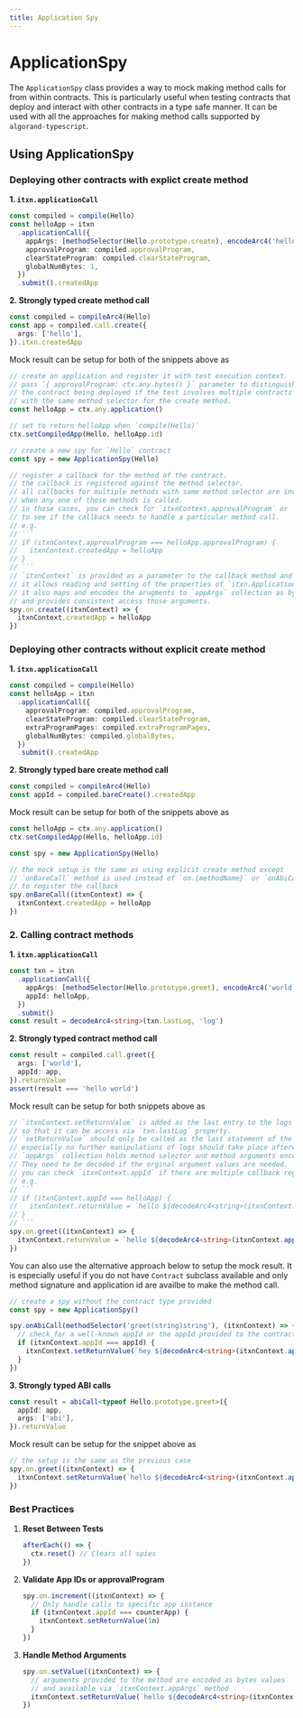 ```yaml
---
title: Application Spy
---
```


# ApplicationSpy

The `ApplicationSpy` class provides a way to mock making method calls for from within contracts. This is particularly useful when testing contracts that deploy and interact with other contracts in a type safe manner. It can be used with all the approaches for making method calls supported by `algorand-typescript`.

## Using ApplicationSpy

### Deploying other contracts with explict create method

**1. `itxn.applicationCall`**

```ts
const compiled = compile(Hello)
const helloApp = itxn
  .applicationCall({
    appArgs: [methodSelector(Hello.prototype.create), encodeArc4('hello')],
    approvalProgram: compiled.approvalProgram,
    clearStateProgram: compiled.clearStateProgram,
    globalNumBytes: 1,
  })
  .submit().createdApp
```

**2. Strongly typed create method call**

```ts
const compiled = compileArc4(Hello)
const app = compiled.call.create({
  args: ['hello'],
}).itxn.createdApp
```

Mock result can be setup for both of the snippets above as

````ts
// create an application and register it with test execution context.
// pass `{ approvalProgram: ctx.any.bytes() }` parameter to distinguish
// the contract being deployed if the test involves multiple contracts
// with the same method selector for the create method.
const helloApp = ctx.any.application()

// set to return helloApp when `compile(Hello)`
ctx.setCompiledApp(Hello, helloApp.id)

// create a new spy for `Hello` contract
const spy = new ApplicationSpy(Hello)

// register a callback for the method of the contract.
// the callback is registered against the method selector.
// all callbacks for multiple methods with same method selector are invoked
// when any one of those methods is called.
// in those cases, you can check for `itxnContext.approvalProgram` or `itxnContext.appId`
// to see if the callback needs to handle a particular method call.
// e.g.
// ```
// if (itxnContext.approvalProgram === helloApp.approvalProgram) {
//   itxnContext.createdApp = helloApp
// }
// ```
// `itxnContext` is provided as a parameter to the callback method and
// it allows reading and setting of the properties of `itxn.ApplicationCallInnerTxn` interface.
// it also maps and encodes the arugments to `appArgs` collection as bytes values,
// and provides consistent access those arguments.
spy.on.create((itxnContext) => {
  itxnContext.createdApp = helloApp
})
````

### Deploying other contracts without explicit create method

**1. `itxn.applicationCall`**

```ts
const compiled = compile(Hello)
const helloApp = itxn
  .applicationCall({
    approvalProgram: compiled.approvalProgram,
    clearStateProgram: compiled.clearStateProgram,
    extraProgramPages: compiled.extraProgramPages,
    globalNumBytes: compiled.globalBytes,
  })
  .submit().createdApp
```

**2. Strongly typed bare create method call**

```ts
const compiled = compileArc4(Hello)
const appId = compiled.bareCreate().createdApp
```

Mock result can be setup for both of the snippets above as

```ts
const helloApp = ctx.any.application()
ctx.setCompiledApp(Hello, helloApp.id)

const spy = new ApplicationSpy(Hello)

// the mock setup is the same as using explicit create method except
// `onBareCall` method is used instead of `on.{methodName}` or `onAbiCall` methods
// to register the callback
spy.onBareCall((itxnContext) => {
  itxnContext.createdApp = helloApp
})
```

### 2. Calling contract methods

**1. `itxn.applicationCall`**

```ts
const txn = itxn
  .applicationCall({
    appArgs: [methodSelector(Hello.prototype.greet), encodeArc4('world')],
    appId: helloApp,
  })
  .submit()
const result = decodeArc4<string>(txn.lastLog, 'log')
```

**2. Strongly typed contract method call**

```ts
const result = compiled.call.greet({
  args: ['world'],
  appId: app,
}).returnValue
assert(result === 'hello world')
```

Mock result can be setup for both snippets above as

````ts
// `itxnContext.setReturnValue` is added as the last entry to the logs of the constructed `itxn.ApplicationCall`
// so that it can be access via `txn.lastLog` property.
// `setReturnValue` should only be called as the last statement of the callback and
// especially no further manipulations of logs should take place afterwards.
// `appArgs` collection holds method selector and method arguments encoded as `bytes` values.
// They need to be decoded if the orginal argument values are needed.
// you can check `itxnContext.appId` if there are multiple callback registered for the same method selector
// e.g.
// ```
// if (itxnContext.appId === helloApp) {
//   itxnContext.returnValue = `hello ${decodeArc4<string>(itxnContext.appArgs(0))}`
// }
// ```
spy.on.greet((itxnContext) => {
  itxnContext.returnValue = `hello ${decodeArc4<string>(itxnContext.appArgs(0))}`
})
````

You can also use the alternative approach below to setup the mock result. It is especially useful if you do not have `Contract` subclass available and only method signature and application id are availbe to make the method call.

```ts
// create a spy without the contract type provided
const spy = new ApplicationSpy()

spy.onAbiCall(methodSelector('greet(string)string'), (itxnContext) => {
  // check for a well-known appId or the appId provided to the contract under test in some other manner
  if (itxnContext.appId === appId) {
    itxnContext.setReturnValue(`hey ${decodeArc4<string>(itxnContext.appArgs(1))}`)
  }
})
```

**3. Strongly typed ABI calls**

```ts
const result = abiCall<typeof Hello.prototype.greet>({
  appId: app,
  args: ['abi'],
}).returnValue
```

Mock result can be setup for the snippet above as

```ts
// the setup is the same as the previous case
spy.on.greet((itxnContext) => {
  itxnContext.setReturnValue(`hello ${decodeArc4<string>(itxnContext.appArgs(0))}`)
})
```

### Best Practices

1. **Reset Between Tests**

   ```ts
   afterEach(() => {
     ctx.reset() // Clears all spies
   })
   ```

2. **Validate App IDs or approvalProgram**

   ```ts
   spy.on.increment((itxnContext) => {
     // Only handle calls to specific app instance
     if (itxnContext.appId === counterApp) {
       itxnContext.setReturnValue(1n)
     }
   })
   ```

3. **Handle Method Arguments**
   ```ts
   spy.on.setValue((itxnContext) => {
     // arguments provided to the method are encoded as bytes values
     // and available via `itxnContext.appArgs` method
     itxnContext.setReturnValue(`hello ${decodeArc4<string>(itxnContext.appArgs(0))}`)
   })
   ```
